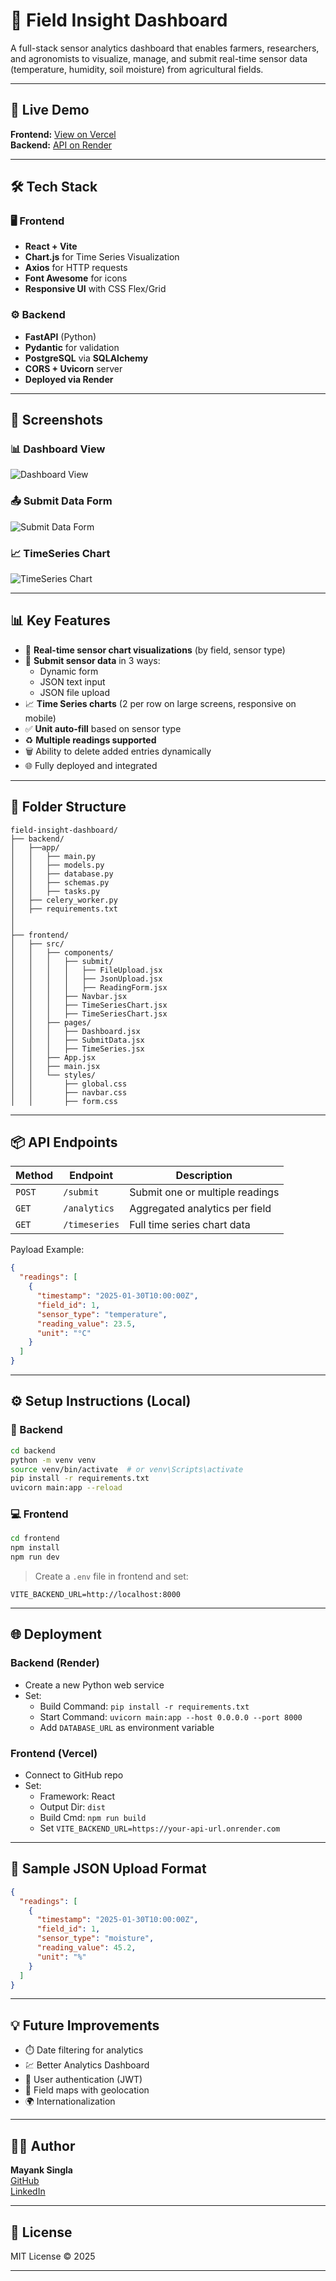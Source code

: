 
# 🌾 Field Insight Dashboard

A full-stack sensor analytics dashboard that enables farmers, researchers, and agronomists to visualize, manage, and submit real-time sensor data (temperature, humidity, soil moisture) from agricultural fields.

---

## 🚀 Live Demo

**Frontend:** [View on Vercel](https://feild-insight.vercel.app?_vercel_share=IcQ9RvdZepEqlchohDwtesuZqqSehVgU)  
**Backend:** [API on Render](https://feild-insight.onrender.com/analytics)  

---

## 🛠 Tech Stack

### 🖥 Frontend
- **React + Vite**
- **Chart.js** for Time Series Visualization
- **Axios** for HTTP requests
- **Font Awesome** for icons
- **Responsive UI** with CSS Flex/Grid

### ⚙ Backend
- **FastAPI** (Python)
- **Pydantic** for validation
- **PostgreSQL** via **SQLAlchemy**
- **CORS + Uvicorn** server
- **Deployed via Render**

---

## 📸 Screenshots

### 📊 Dashboard View
![Dashboard View](assets/screenshots/dashboard-view.png)

### 📤 Submit Data Form
![Submit Data Form](assets/screenshots/upload-form.png)

### 📈 TimeSeries Chart
![TimeSeries Chart](assets/screenshots/TimeSeries-chart.png)

---

## 📊 Key Features

- 🔁 **Real-time sensor chart visualizations** (by field, sensor type)
- 🧾 **Submit sensor data** in 3 ways:
  - Dynamic form
  - JSON text input
  - JSON file upload
- 📈 **Time Series charts** (2 per row on large screens, responsive on mobile)
- ✅ **Unit auto-fill** based on sensor type
- ♻️ **Multiple readings supported**
- 🗑️ Ability to delete added entries dynamically
- 🌐 Fully deployed and integrated

---

## 📁 Folder Structure

```
field-insight-dashboard/
├── backend/
│   ├──app/
│   │   ├── main.py
│   │   ├── models.py
│   │   ├── database.py
│   │   ├── schemas.py
│   │   ├── tasks.py
│   ├── celery_worker.py
│   ├── requirements.txt
│
│
├── frontend/
│   ├── src/
│   │   ├── components/
│   │   │   ├── submit/
│   │   │   │   ├── FileUpload.jsx
│   │   │   │   ├── JsonUpload.jsx
│   │   │   │   ├── ReadingForm.jsx
│   │   │   ├── Navbar.jsx
│   │   │   ├── TimeSeriesChart.jsx
│   │   │   ├── TimeSeriesChart.jsx
│   │   ├── pages/
│   │   │   ├── Dashboard.jsx
│   │   │   ├── SubmitData.jsx
│   │   │   ├── TimeSeries.jsx
│   │   ├── App.jsx
│   │   ├── main.jsx
│   │   └── styles/
│   │       ├── global.css
│   │       ├── navbar.css
│   │       ├── form.css
```

---

## 📦 API Endpoints

| Method | Endpoint        | Description                       |
|--------|------------------|-----------------------------------|
| `POST` | `/submit`        | Submit one or multiple readings  |
| `GET`  | `/analytics`     | Aggregated analytics per field   |
| `GET`  | `/timeseries`    | Full time series chart data      |

Payload Example:
```json
{
  "readings": [
    {
      "timestamp": "2025-01-30T10:00:00Z",
      "field_id": 1,
      "sensor_type": "temperature",
      "reading_value": 23.5,
      "unit": "°C"
    }
  ]
}
```

---

## ⚙️ Setup Instructions (Local)

### 🔧 Backend

```bash
cd backend
python -m venv venv
source venv/bin/activate  # or venv\Scripts\activate
pip install -r requirements.txt
uvicorn main:app --reload
```

### 💻 Frontend

```bash
cd frontend
npm install
npm run dev
```

> Create a `.env` file in frontend and set:
```env
VITE_BACKEND_URL=http://localhost:8000
```

---

## 🌐 Deployment

### Backend (Render)
- Create a new Python web service
- Set:
  - Build Command: `pip install -r requirements.txt`
  - Start Command: `uvicorn main:app --host 0.0.0.0 --port 8000`
  - Add `DATABASE_URL` as environment variable

### Frontend (Vercel)
- Connect to GitHub repo
- Set:
  - Framework: React
  - Output Dir: `dist`
  - Build Cmd: `npm run build`
  - Set `VITE_BACKEND_URL=https://your-api-url.onrender.com`

---

## 🧪 Sample JSON Upload Format

```json
{
  "readings": [
    {
      "timestamp": "2025-01-30T10:00:00Z",
      "field_id": 1,
      "sensor_type": "moisture",
      "reading_value": 45.2,
      "unit": "%"
    }
  ]
}
```

---

## 💡 Future Improvements

- ⏱️ Date filtering for analytics
- 💹 Better Analytics Dashboard 
- 👥 User authentication (JWT)
- 📍 Field maps with geolocation
- 🌍 Internationalization

---

## 👨‍💻 Author

**Mayank Singla**  
[GitHub](https://github.com/mayanksingla910)  
[LinkedIn](https://www.linkedin.com/in/mayanksingla910)  

---

## 📄 License

MIT License © 2025

---
